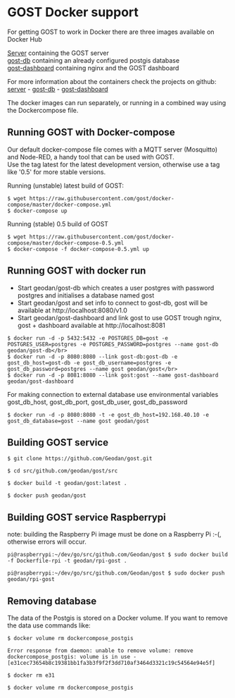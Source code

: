 # GOST Docker support

For getting GOST to work in Docker there are three images available on Docker Hub

[Server](https://hub.docker.com/r/geodan/gost/) containing the GOST server  
[gost-db](https://hub.docker.com/r/geodan/gost-db/) containing an already configured postgis database  
[gost-dashboard](https://hub.docker.com/r/geodan/gost-dashboard/) containing nginx and the GOST dashboard  

For more information about the containers check the projects on github: [server](https://github.com/gost/server) - [gost-db](https://github.com/gost/gost-db) - [gost-dashboard](https://github.com/gost/dashboard)

The docker images can run separately, or running in a combined way using the Dockercompose file.

## Running GOST with Docker-compose
Our default docker-compose file comes with a MQTT server (Mosquitto) and Node-RED, a handy tool that can be used with GOST.  
Use the tag latest for the latest development version, otherwise use a tag like '0.5' for more stable versions.   

Running (unstable) latest build of GOST:
```
$ wget https://raw.githubusercontent.com/gost/docker-compose/master/docker-compose.yml 
$ docker-compose up
```
Running (stable) 0.5 build of GOST
```
$ wget https://raw.githubusercontent.com/gost/docker-compose/master/docker-compose-0.5.yml 
$ docker-compose -f docker-compose-0.5.yml up
```

## Running GOST with docker run
- Start geodan/gost-db which creates a user postgres with password postgres and initialises a database named gost</br>
- Start geodan/gost and set info to connect to gost-db, gost will be available at http://localhost:8080/v1.0</br>
- Start geodan/gost-dashboard and link gost to use GOST trough nginx, gost + dashboard available at http://localhost:8081

```
$ docker run -d -p 5432:5432 -e POSTGRES_DB=gost -e POSTGRES_USER=postgres -e POSTGRES_PASSWORD=postgres --name gost-db geodan/gost-db</br>
$ docker run -d -p 8080:8080 --link gost-db:gost-db -e gost_db_host=gost-db -e gost_db_username=postgres -e gost_db_password=postgres --name gost geodan/gost</br>
$ docker run -d -p 8081:8080 --link gost:gost --name gost-dashboard geodan/gost-dashboard		
```

For making connection to external database use environmental variables gost_db_host, gost_db_port, gost_db_user, gost_db_password
```
$ docker run -d -p 8080:8080 -t -e gost_db_host=192.168.40.10 -e gost_db_database=gost --name gost geodan/gost
```

## Building GOST service

```
$ git clone https://github.com/Geodan/gost.git

$ cd src/github.com/geodan/gost/src

$ docker build -t geodan/gost:latest .

$ docker push geodan/gost

```
## Building GOST service Raspberrypi

note: building the Raspberry Pi image must be done on a Raspberry Pi :-(, otherwise errors will occur.

```
pi@raspberrypi:~/dev/go/src/github.com/Geodan/gost $ sudo docker build -f Dockerfile-rpi -t geodan/rpi-gost .

pi@raspberrypi:~/dev/go/src/github.com/Geodan/gost $ sudo docker push geodan/rpi-gost
```

## Removing database

The data of the Postgis is stored on a Docker volume. If you want to remove the data use commands like:

```
$ docker volume rm dockercompose_postgis

Error response from daemon: unable to remove volume: remove dockercompose_postgis: volume is in use - [e31cec73654b8c19381bb1fa3b3f9f2f3dd710af3464d3321c19c54564e94e5f]

$ docker rm e31

$ docker volume rm dockercompose_postgis
```
